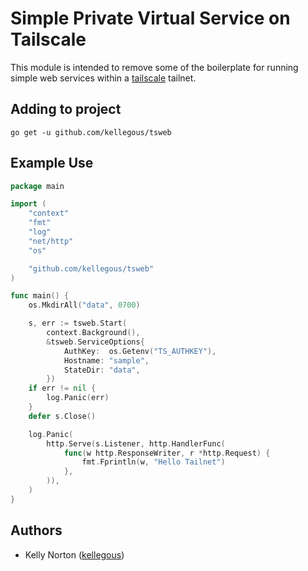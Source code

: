 # Simple Private Virtual Service on Tailscale

This module is intended to remove some of the boilerplate for running simple web services within a [tailscale](https://tailscale.com/) tailnet.

## Adding to project
```
go get -u github.com/kellegous/tsweb
```

## Example Use

```go
package main

import (
	"context"
	"fmt"
	"log"
	"net/http"
	"os"

	"github.com/kellegous/tsweb"
)

func main() {
	os.MkdirAll("data", 0700)

	s, err := tsweb.Start(
		context.Background(),
		&tsweb.ServiceOptions{
			AuthKey:  os.Getenv("TS_AUTHKEY"),
			Hostname: "sample",
			StateDir: "data",
		})
	if err != nil {
		log.Panic(err)
	}
	defer s.Close()

	log.Panic(
		http.Serve(s.Listener, http.HandlerFunc(
			func(w http.ResponseWriter, r *http.Request) {
				fmt.Fprintln(w, "Hello Tailnet")
			},
		)),
	)
}
```

## Authors
 - Kelly Norton ([kellegous](https://github.com/kellegous))